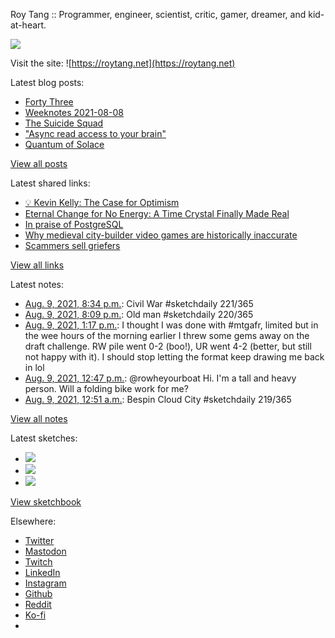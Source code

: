 Roy Tang :: Programmer, engineer, scientist, critic, gamer, dreamer, and kid-at-heart.

![](https://roytang.net/static/img/profile.jpg)

Visit the site: ![https://roytang.net](https://roytang.net)

Latest blog posts:

- [Forty Three](https://roytang.net/2021/08/forty-three/)
- [Weeknotes 2021-08-08](https://roytang.net/2021/08/weeknotes-2021-08-08/)
- [The Suicide Squad](https://roytang.net/2021/08/the-suicide-squad/)
- [&quot;Async read access to your brain&quot;](https://roytang.net/2021/08/async-read-access/)
- [Quantum of Solace](https://roytang.net/2021/08/quantum-of-solace/)

[View all posts](https://roytang.net/blog)

Latest shared links:

- [💡 Kevin Kelly: The Case for Optimism](https://roytang.net/2021/08/kevin-kelly-the-case-for-optimism/)
- [Eternal Change for No Energy: A Time Crystal Finally Made Real](https://roytang.net/2021/08/eternal-change-for-no-energy-a-time-crystal-finally-made-real/)
- [In praise of PostgreSQL](https://roytang.net/2021/08/in-praise-of-postgresql/)
- [Why medieval city-builder video games are historically inaccurate](https://roytang.net/2021/08/why-medieval-city-builder-video-games-are-historically-inaccurate/)
- [Scammers sell griefers](https://roytang.net/2021/08/0ef548f1624894edda4350ba01704d4f/)

[View all links](https://roytang.net/links)

Latest notes:

- [Aug. 9, 2021, 8:34 p.m.](https://roytang.net/2021/08/1424710746819203074/): Civil War #sketchdaily 221/365
- [Aug. 9, 2021, 8:09 p.m.](https://roytang.net/2021/08/1424704446626414595/): Old man #sketchdaily 220/365
- [Aug. 9, 2021, 1:17 p.m.](https://roytang.net/2021/08/1424600789809463299/): I thought I was done with #mtgafr, limited but in the wee hours of the morning earlier I threw some gems away on the draft challenge. RW pile went 0-2 (boo!), UR went 4-2 (better, but still not happy with it). I should stop letting the format keep drawing me back in lol
- [Aug. 9, 2021, 12:47 p.m.](https://roytang.net/2021/08/1424593218046287873/): @rowheyourboat Hi. I&#x27;m a tall and heavy person. Will a folding bike work for me?
- [Aug. 9, 2021, 12:51 a.m.](https://roytang.net/2021/08/1424412880116453377/): Bespin Cloud City #sketchdaily 219/365

[View all notes](https://roytang.net/notes)

Latest sketches:


- ![](https://roytang.net/media/cache/ff/1c/ff1c45d7ab75139a12c59b5dd2551168.jpg)
- ![](https://roytang.net/media/cache/12/b9/12b98c66bfae608e249269562434b6fe.jpg)
- ![](https://roytang.net/media/cache/65/e6/65e6de591b757e1d1da8dd090fcdafad.jpg)

[View sketchbook](https://roytang.net/albums/sketchbook)


Elsewhere:

- [Twitter](https://twitter.com/roytang)
- [Mastodon](https://mastodon.technology/@roytang)
- [Twitch](https://twitch.tv/twitchyroy)
- [LinkedIn](https://www.linkedin.com/in/roytang)
- [Instagram](https://instagram.com/roytang0400)
- [Github](https://github.com/roytang)
- [Reddit](https://reddit.com/u/hungryroy)
- [Ko-fi](https://ko-fi.com/roytang)
- [](mailto:hello@roytang.net)